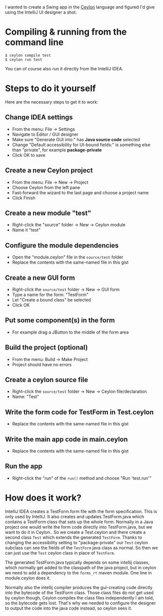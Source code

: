 I wanted to create a Swing app in the [Ceylon](https://ceylon-lang.org/) language and figured I'd give using the IntelliJ UI designer a shot. 

# Compiling & running from the command line

    $ ceylon compile test
    $ ceylon run test

You can of course also run it directly from the IntelliJ IDEA.

# Steps to do it yourself
Here are the necessary steps to get it to work:

## Change IDEA settings
* From the menu: File -> Settings
* Navigate to Editor / GUI designer
* Make sure "Generate GUI into:" has **Java source code** selected
* Change "Default accessibility for UI-bound fields:" is something else than "private", for example **package-private**
* Click OK to save

## Create a new Ceylon project
* From the menu: File -> New -> Project
* Choose Ceylon from the left pane
* Fast-forward the wizard to the last page and choose a project name
* Click Finish

## Create a new module "test"
* Right-click the "source" folder -> New -> Ceylon module
* Name it "test"

## Configure the module dependencies
* Open the "module.ceylon" file in the `source/test` folder
* Replace the contents with the same-named file in this gist

## Create a new GUI form
* Right-click the `source/test` folder -> New -> GUI form
* Type a name for the form: "TestForm"
* Let "Create a bound class" be selected
* Click OK

## Put some component(s) in the form
* For example drag a JButton to the middle of the form area

## Build the project (optional)
* From the menu: Build -> Make Project
* Project should have no errors

## Create a ceylon source file
* Right-click the `source/test` folder -> New -> Ceylon file/declaration
* Name: "Test"

## Write the form code for TestForm in Test.ceylon
* Replace the contents with the same-named file in this gist

## Write the main app code in main.ceylon
* Replace the contents with the same-named file in this gist

## Run the app
* Right-click the "run" of the `run()` method and choose "Run 'test.run'"

# How does it work?

IntelliJ IDEA creates a TestForm.form file with the form specification. This is only used by IntelliJ. It also creates and updates TestForm.java which contains a TestForm class that sets up the whole form. Normally in a Java project one would write the form code directly into TestForm.java, but we want to do it in Ceylon.. So we create a Test.ceylon and there create a second class `Test` which extends the generated `TestForm`. Thanks to changing the accessibility setting to "package-private" our `Test` ceylon subclass can see the fields of the `TestForm` java class as normal. So then we can just use the `Test` ceylon class in place of `TestForm`.

The generated TestForm.java typically depends on some intellij classes, which normally get added to the classpath of the java project, but in ceylon we need to add a dependency to the `forms_rt` maven module. One line in module.ceylon does it.

Normally also the intellij compiler produces the gui-creating code directly into the bytecode of the TestForm class. Those class files do not get used by ceylon though, Ceylon compiles the class files independently I am told, so the bytecode gets lost. That's why we needed to configure the designer to output the code into the java code instead, so ceylon sees it.
